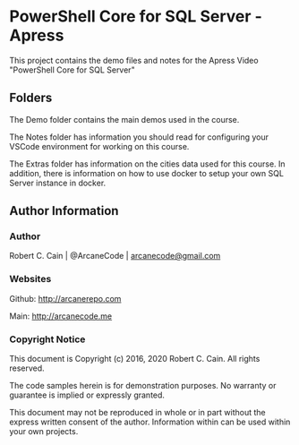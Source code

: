 # PowerShell Core for SQL Server - Apress

This project contains the demo files and notes for the Apress Video "PowerShell Core for SQL Server"

## Folders

The Demo folder contains the main demos used in the course.

The Notes folder has information you should read for configuring your VSCode environment for working on this course.

The Extras folder has information on the cities data used for this course. In addition, there is information on how to use docker to setup your own SQL Server instance in docker.

## Author Information

### Author

Robert C. Cain | @ArcaneCode | arcanecode@gmail.com

### Websites

Github: http://arcanerepo.com

Main: http://arcanecode.me

### Copyright Notice

This document is Copyright (c) 2016, 2020 Robert C. Cain. All rights reserved.

The code samples herein is for demonstration purposes. No warranty or guarantee is implied or expressly granted.

This document may not be reproduced in whole or in part without the express written consent of the author. Information within can be used within your own projects.
